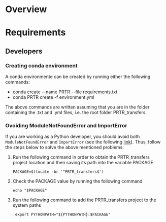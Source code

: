 # Overview

# Requirements

## Developers

### Creating conda environment

A conda environmente can be created by running either the following commands:

<ul>
  <li>
    conda create --name PRTR --file requirements.txt
  </li>
  <li>
    conda PRTR create -f environment.yml
  </li>
</ul>

The above commands are written assuming that you are in the folder containing the .txt and .yml files, i.e. the root folder PRTR_transfers. 

### Ovoiding ModuleNotFoundError and ImportError

If you are working as a Python developer, you should avoid both ```ModuleNotFoundError``` and ```ImportError``` (see the following [link](https://towardsdatascience.com/how-to-fix-modulenotfounderror-and-importerror-248ce5b69b1c)). Thus, follow the steps below to solve the above mentioned problems:

<ol>
  <li>
    Run the following command in order to obtain the PRTR_transfers project location and then saving its path into the variable PACKAGE
    
    PACKAGE=$(locate -br '^PRTR_transfers$')
  </li>
  <li>
    Check the PACKAGE value by running the following command
    
    echo "$PACKAGE"
   </li>
   <li>
     Run the following command to add the PRTR_transfers project to the system paths
     
     export PYTHONPATH="${PYTHONPATH}:$PACKAGE"
   </li>
</ol>
